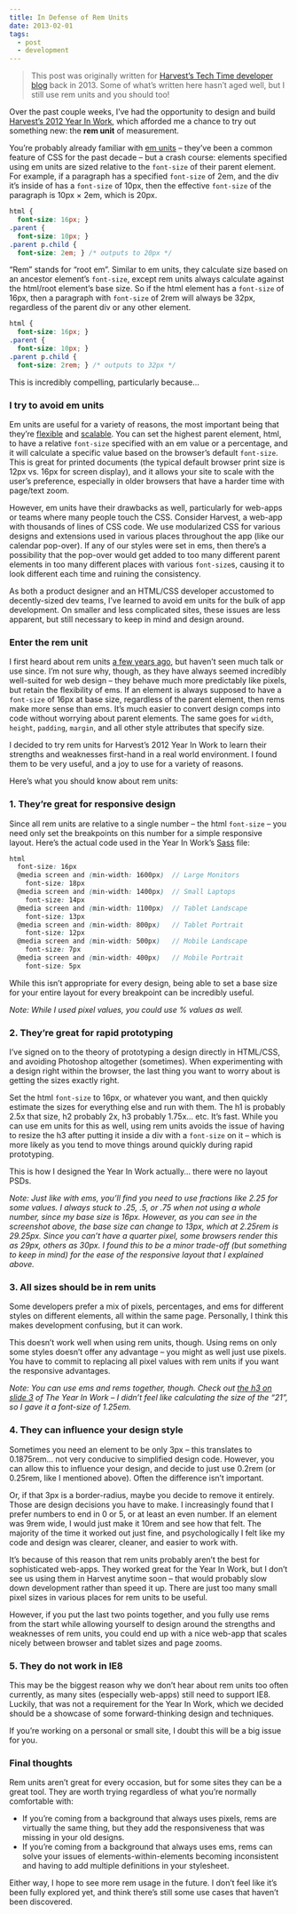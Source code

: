 ```yaml
---
title: In Defense of Rem Units
date: 2013-02-01
tags:
  - post
  - development
---
```


<div class="inner">

> This post was originally written for [Harvest’s Tech Time developer blog](http://techtime.getharvest.com/blog/in-defense-of-rem-units) back in 2013. Some of what’s written here hasn’t aged well, but I still use rem units and you should too!

Over the past couple weeks, I’ve had the opportunity to design and build [Harvest’s 2012 Year In Work](http://getharvest.com/2012-year-in-work?utm_source=techtime), which afforded me a chance to try out something new: the **rem unit** of measurement.

You’re probably already familiar with [em units](http://www.w3.org/TR/css3-values/#em-unit) – they’ve been a common feature of CSS for the past decade – but a crash course: elements specified using em units are sized relative to the `font-size` of their parent element. For example, if a paragraph has a specified `font-size`
of 2em, and the div it’s inside of has a `font-size` of 10px, then the effective `font-size` of the paragraph is 10px × 2em, which is 20px.

</div>

```css
html {
  font-size: 16px; }
.parent {
  font-size: 10px; }
.parent p.child {
  font-size: 2em; } /* outputs to 20px */
```

<div class="inner">

“Rem” stands for “root em”. Similar to em units, they calculate size based on an ancestor element’s `font-size`, except rem units always calculate against the html/root element’s base size. So if the html element has a `font-size` of 16px, then a paragraph with `font-size` of 2rem will always be 32px, regardless of the parent div or any other element.

</div>

```css
html {
  font-size: 16px; }
.parent {
  font-size: 10px; }
.parent p.child {
  font-size: 2rem; } /* outputs to 32px */
```

<div class="inner">

This is incredibly compelling, particularly because…

### I try to avoid em units

Em units are useful for a variety of reasons, the most important being that they’re [flexible](http://trentwalton.com/2013/01/07/flexible-foundations/) and [scalable](http://blog.cloudfour.com/the-ems-have-it-proportional-media-queries-ftw/). You can set the highest parent element, html, to have a relative `font-size` specified with an em value or a percentage, and it will calculate a specific value based on the browser’s default `font-size`. This is great for printed documents (the typical default browser print size is 12px vs. 16px for screen display), and it allows your site to scale with the user’s preference, especially in older browsers that have a harder time with page/text zoom.

However, em units have their drawbacks as well, particularly for web-apps or teams where many people touch the CSS. Consider Harvest, a web-app with thousands of lines of CSS code. We use modularized CSS for various designs and extensions used in various places throughout the app (like our calendar pop-over). If any of our styles were set in ems, then there’s a possibility that the pop-over would get added to too many different parent elements in too many different places with various `font-size`s, causing it to look different each time and ruining the consistency.

As both a product designer and an HTML/CSS developer accustomed to decently-sized dev teams, I’ve learned to avoid em units for the bulk of app development. On smaller and less complicated sites, these issues are less apparent, but still necessary to keep in mind and design around.

### Enter the rem unit

I first heard about rem units [a few years ago](http://snook.ca/archives/html_and_css/font-size-with-rem), but haven’t seen much talk or use since. I’m not sure why, though, as they have always seemed incredibly well-suited for web design – they behave much more predictably like pixels, but retain the flexibility of ems. If an element is always supposed to have a `font-size` of 16px at base size, regardless of the parent element, then rems make more sense than ems. It’s much easier to convert design comps into code without worrying about parent elements. The same goes for `width`, `height`, `padding`, `margin`, and all other style attributes that specify size.

I decided to try rem units for Harvest’s 2012 Year In Work to learn their strengths and weaknesses first-hand in a real world environment. I found them to be very useful, and a joy to use for a variety of reasons.

Here’s what you should know about rem units:

### 1. They’re great for responsive design

Since all rem units are relative to a single number – the html `font-size` – you need only set the breakpoints on this number for a simple responsive layout. Here’s the actual code used in the Year In Work’s [Sass](http://sass-lang.com/) file:

</div>

```scss
html
  font-size: 16px
  @media screen and (min-width: 1600px)  // Large Monitors
    font-size: 18px
  @media screen and (min-width: 1400px)  // Small Laptops
    font-size: 14px
  @media screen and (min-width: 1100px)  // Tablet Landscape
    font-size: 13px
  @media screen and (min-width: 800px)   // Tablet Portrait
    font-size: 12px
  @media screen and (min-width: 500px)   // Mobile Landscape
    font-size: 7px
  @media screen and (min-width: 400px)   // Mobile Portrait
    font-size: 5px
```

<div class="inner">

While this isn’t appropriate for every design, being able to set a base size for your entire layout for every breakpoint can be incredibly useful.

*Note: While I used pixel values, you could use % values as well.*

### 2. They’re great for rapid prototyping

I’ve signed on to the theory of prototyping a design directly in HTML/CSS, and avoiding Photoshop altogether (sometimes). When experimenting with a design right within the browser, the last thing you want to worry about is getting the sizes exactly right.

Set the html `font-size` to 16px, or whatever you want, and then quickly estimate the sizes for everything else and run with them. The h1 is probably 2.5x that size, h2 probably 2x, h3 probably 1.75x… etc. It’s fast. While you can use em units for this as well, using rem units avoids the issue of having to resize the h3 after putting it inside a div with a `font-size` on it – which is more likely as you tend to move things around quickly during rapid prototyping.

This is how I designed the Year In Work actually… there were no layout PSDs.

*Note: Just like with ems, you’ll find you need to use fractions like 2.25 for some values. I always stuck to .25, .5, or .75 when not using a whole number, since my base size is 16px. However, as you can see in the screenshot above, the base size can change to 13px, which at 2.25rem is 29.25px. Since you can’t have a quarter pixel, some browsers render this as 29px, others as 30px. I found this to be a minor trade-off (but something to keep in mind) for the ease of the responsive layout that I explained above.*

### 3. All sizes should be in rem units

Some developers prefer a mix of pixels, percentages, and ems for different styles on different elements, all within the same page. Personally, I think this makes development confusing, but it can work.

This doesn’t work well when using rem units, though. Using rems on only some styles doesn’t offer any advantage – you might as well just use pixels. You have to commit to replacing all pixel values with rem units if you want the responsive advantages.

*Note: You can use ems and rems together, though. Check out [the h3 on slide 3](http://cl.ly/image/2R0j181Y3W3r) of The Year In Work – I didn’t feel like calculating the size of the “21”, so I gave it a font-size of 1.25em.*

### 4. They can influence your design style

Sometimes you need an element to be only 3px – this translates to 0.1875rem… not very conducive to simplified design code. However, you can allow this to influence your design, and decide to just use 0.2rem (or 0.25rem, like I mentioned above). Often the difference isn’t important.

Or, if that 3px is a border-radius, maybe you decide to remove it entirely. Those are design decisions you have to make. I increasingly found that I prefer numbers to end in 0 or 5, or at least an even number. If an element was 9rem wide, I would just make it 10rem and see how that felt. The majority of the time it worked out just fine, and psychologically I felt like my code and design was clearer, cleaner, and easier to work with.

It’s because of this reason that rem units probably aren’t the best for sophisticated web-apps. They worked great for the Year In Work, but I don’t see us using them in Harvest anytime soon – that would probably slow down development rather than speed it up. There are just too many small pixel sizes in various places for rem units to be useful.

However, if you put the last two points together, and you fully use rems from the start while allowing yourself to design around the strengths and weaknesses of rem units, you could end up with a nice web-app that scales nicely between browser and tablet sizes and page zooms.

### 5. They do not work in IE8

This may be the biggest reason why we don’t hear about rem units too often currently, as many sites (especially web-apps) still need to support IE8. Luckily, that was not a requirement for the Year In Work, which we decided should be a showcase of some forward-thinking design and techniques.

If you’re working on a personal or small site, I doubt this will be a big issue for you.


### Final thoughts

Rem units aren’t great for every occasion, but for some sites they can be a great tool. They are worth trying regardless of what you’re normally comfortable with:

* If you’re coming from a background that always uses pixels, rems are virtually the same thing, but they add the responsiveness that was missing in your old designs.
* If you’re coming from a background that always uses ems, rems can solve your issues of elements-within-elements becoming inconsistent and having to add multiple definitions in your stylesheet.

Either way, I hope to see more rem usage in the future. I don’t feel like it’s been fully explored yet, and think there’s still some use cases that haven’t been discovered.
